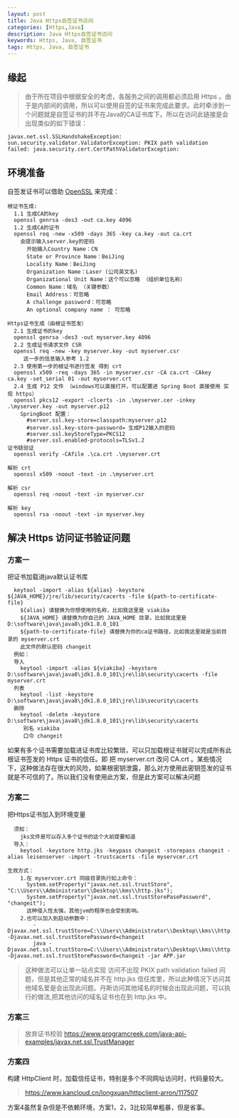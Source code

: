```yaml
---
layout: post
title: Java Https自签证书访问
categories: [Https,Java]
description: Java Https自签证书访问
keywords: Https, Java, 自签证书
tags: Https, Java, 自签证书
---
```


## 缘起
>由于所在项目中根据安全的考虑，各服务之间的调用都必须启用 Https 。由于是内部间的调用，所以可以使用自签的证书来完成此要求。此时牵涉到一个问题就是自签证书的并不在Java的CA证书库下。所以在访问此链接是会出现类似的如下错误：

```
javax.net.ssl.SSLHandshakeException: sun.security.validator.ValidatorException: PKIX path validation failed: java.security.cert.CertPathValidatorException:
```

## 环境准备

自签发证书可以借助 [OpenSSL](https://www.openssl.org/) 来完成：

```
根证书生成:
  1.1 生成CA的key
  openssl genrsa -des3 -out ca.key 4096
  1.2 生成CA的证书
  openssl req -new -x509 -days 365 -key ca.key -out ca.crt
    会提示输入server.key的密码
      开始输入Country Name：CN
      State or Province Name：BeiJing
      Locality Name：BeiJing
      Organization Name：Laser (公司英文名)
      Organizational Unit Name：这个可以忽略 （组织单位名称）
      Common Name：域名 （关键参数）
      Email Address：可忽略
      A challenge password：可忽略
      An optional company name ： 可忽略

Https证书生成（由根证书签发）
  2.1 生成证书的key
  openssl genrsa -des3 -out myserver.key 4096
  2.2 生成证书请求文件 CSR
  openssl req -new -key myserver.key -out myserver.csr
     这一步的信息输入参考 1.2
  2.3 使用第一步的根证书进行签发 得到 crt
  openssl x509 -req -days 365 -in myserver.csr -CA ca.crt -CAkey ca.key -set_serial 01 -out myserver.crt
  2.4 生成 P12 文件 （windows可以直接打开，可以配置进 Spring Boot 直接使用 实现 https）
  openssl pkcs12 -export -clcerts -in .\myserver.cer -inkey .\myserver.key -out myserver.p12
    SpringBoot 配置：
      #server.ssl.key-store=classpath:myserver.p12
      #server.ssl.key-store-password= 生成P12输入的密码
      #server.ssl.keyStoreType=PKCS12
      #server.ssl.enabled-protocols=TLSv1.2
证书链验证
  openssl verify -CAfile .\ca.crt .\myserver.crt

解析 crt
  openssl x509 -noout -text -in .\myserver.crt

解析 csr
  openssl req -noout -text -in myserver.csr

解析 key
  openssl rsa -noout -text -in myserver.key
```

## 解决 Https 访问证书验证问题

### 方案一
把证书加载进java默认证书库
```
  keytool -import -alias ${alias} -keystore ${JAVA_HOME}/jre/lib/security/cacerts -file ${path-to-certificate-file}
    ${alias} 请替换为你想使用的名称，比如我这里是 viakiba
    ${JAVA_HOME} 请替换为你自己的 JAVA_HOME 目录，比如我这里是 D:\software\java\java8\jdk1.8.0_101
    ${path-to-certificate-file} 请替换为你的ca证书路径，比如我这里就是当前目录的 myserver.crt
    此文件的默认密码 changeit
  例如：
  导入
    keytool -import -alias ${viakiba} -keystore D:\software\java\java8\jdk1.8.0_101\jre\lib\security\cacerts -file myserver.crt
  列表
    keytool -list -keystore D:\software\java\java8\jdk1.8.0_101\jre\lib\security\cacerts
  删除
    keytool -delete -keystore D:\software\java\java8\jdk1.8.0_101\jre\lib\security\cacerts
     别名 viakiba
     口令 changeit
```
  如果有多个证书需要加载进证书库比较繁琐，可以只加载根证书就可以完成所有此根证书签发的 Https 证书的信任。即 把 myserver.crt 改问 CA.crt 。某些情况下，这种做法存在很大的风险，如果根密钥泄露，那么对方使用此密钥签发的证书就是不可信的了。所以我们没有使用此方案，但是此方案可以解决问题

### 方案二
把Https证书加入到环境变量
```
  须知：
    jks文件是可以存入多个证书的这个大前提要知道
  导入：
    keytool -keystore http.jks -keypass changeit -storepass changeit -alias leisenserver -import -trustcacerts -file myservcer.crt

生效方式：
    1.在 myservcer.crt 同级目录执行如上命令：
      System.setProperty("javax.net.ssl.trustStore", "C:\\Users\\Administrator\\Desktop\\kms\\http.jks");
      System.setProperty("javax.net.ssl.trustStorePasePassword", "changeit");
      这种侵入性太强，其他jvm的程序也会受到影响。
    2.也可以加入到启动参数中：
        -Djavax.net.ssl.trustStore=C:\\Users\\Administrator\\Desktop\\kms\\http.jks -Djavax.net.ssl.trustStorePassword=changeit
        java -Djavax.net.ssl.trustStore=C:\\Users\\Administrator\\Desktop\\kms\\http.jks -Djavax.net.ssl.trustStorePassword=changeit -jar APP.jar
```
>这种做法可以让单一站点实现 访问不出现 PKIX path validation failed 问题，但是其他正常的域名并不在 http.jks 信任库里，所以此种情况下访问其他域名爱是会出现此问题。丹斯访问其他域名的时候会出现此问题，可以执行的做法,把其他访问的域名证书也在到 http.jks 中。

### 方案三
>放弃证书校验
  https://www.programcreek.com/java-api-examples/javax.net.ssl.TrustManager

### 方案四
  构建 HttpClient 时，加载信任证书，特别是多个不同网址访问时，代码量较大。
>https://www.kancloud.cn/longxuan/httpclient-arron/117507


方案4虽然复杂但是不依赖环境，方案1，2，3比较简单粗暴，但是省事。
